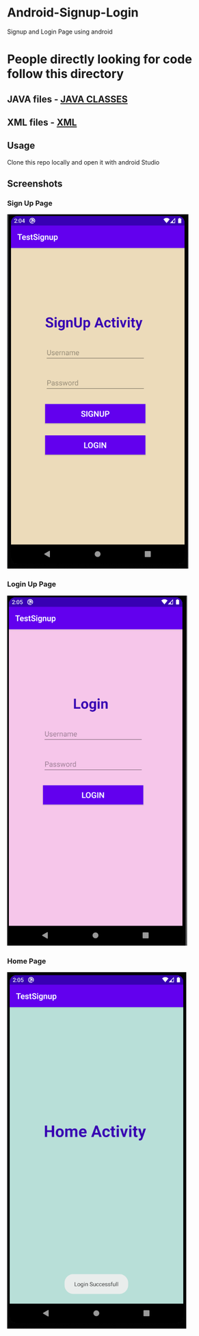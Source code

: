 # Android-Signup-Login
Signup and Login Page using android

# People directly looking for code follow this directory
## JAVA files - [JAVA CLASSES](https://github.com/Ganesh-Sindagi/Android-Signup-Login/tree/main/app/src/main/java/com/ganesh/testsignup)
## XML files - [XML](https://github.com/Ganesh-Sindagi/Android-Signup-Login/tree/main/app/src/main/res/layout) 

## Usage
Clone this repo locally and open it with android Studio

## Screenshots
### Sign Up Page
![signup](https://github.com/Ganesh-Sindagi/Android-Signup-Login/blob/main/output_images/signup.PNG)

### Login Up Page
![login](https://github.com/Ganesh-Sindagi/Android-Signup-Login/blob/main/output_images/login.PNG)

### Home Page
![home](https://github.com/Ganesh-Sindagi/Android-Signup-Login/blob/main/output_images/home.PNG)
